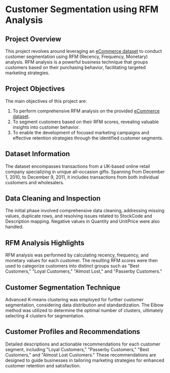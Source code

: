 # Customer Segmentation using RFM Analysis

## Project Overview

This project revolves around leveraging an [eCommerce dataset](https://www.kaggle.com/datasets/carrie1/ecommerce-data) to conduct customer segmentation using RFM (Recency, Frequency, Monetary) analysis. RFM analysis is a powerful business technique that groups customers based on their purchasing behavior, facilitating targeted marketing strategies.

## Project Objectives

The main objectives of this project are:
1. To perform comprehensive RFM analysis on the provided [eCommerce dataset](https://www.kaggle.com/datasets/carrie1/ecommerce-data).
2. To segment customers based on their RFM scores, revealing valuable insights into customer behavior.
3. To enable the development of focused marketing campaigns and effective retention strategies through the identified customer segments.

## Dataset Information

The dataset encompasses transactions from a UK-based online retail company specializing in unique all-occasion gifts. Spanning from December 1, 2010, to December 9, 2011, it includes transactions from both individual customers and wholesalers.

## Data Cleaning and Inspection

The initial phase involved comprehensive data cleaning, addressing missing values, duplicate rows, and resolving issues related to StockCode and Description mapping. Negative values in Quantity and UnitPrice were also handled.

## RFM Analysis Highlights

RFM analysis was performed by calculating recency, frequency, and monetary values for each customer. The resulting RFM scores were then used to categorize customers into distinct groups such as "Best Customers," "Loyal Customers," "Almost Lost," and "Passerby Customers."

## Customer Segmentation Technique

Advanced K-means clustering was employed for further customer segmentation, considering data distribution and standardization. The Elbow method was utilized to determine the optimal number of clusters, ultimately selecting 4 clusters for segmentation.

## Customer Profiles and Recommendations

Detailed descriptions and actionable recommendations for each customer segment, including "Loyal Customers," "Passerby Customers," "Best Customers," and "Almost Lost Customers." These recommendations are designed to guide businesses in tailoring marketing strategies for enhanced customer retention and satisfaction.
